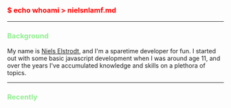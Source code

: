 ### <span style="color:red">$ echo whoami > nielsnlamf.md </span>

---

### <span style="color:lightgreen"> Background </span>
My name is [Niels Elstrodt](nielselstrodt.nl), and I'm a sparetime developer for fun.
I started out with some basic javascript development when I was around age 11, and over the years I've accumulated knowledge and skills on a plethora of topics.

 ---

### <span style="color:lightgreen"> Recently </span>
